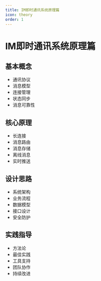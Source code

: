 ```yaml
---
title: IM即时通讯系统原理篇
icon: theory
order: 1
---
```


# IM即时通讯系统原理篇

## 基本概念
- 通讯协议
- 消息模型
- 连接管理
- 状态同步
- 消息可靠性

## 核心原理
- 长连接
- 消息路由
- 消息存储
- 离线消息
- 实时推送

## 设计思路
- 系统架构
- 业务流程
- 数据模型
- 接口设计
- 安全防护

## 实践指导
- 方法论
- 最佳实践
- 工具支持
- 团队协作
- 持续改进
